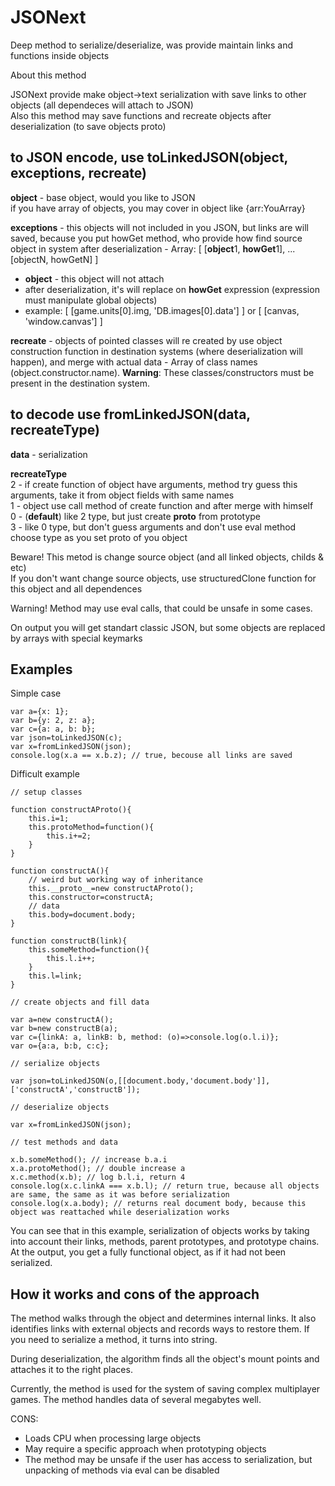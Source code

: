 # JSONext
Deep method to serialize/deserialize, was provide maintain links and functions inside objects


About this method

JSONext provide make object->text serialization with save links to other objects (all dependeces will attach to JSON)\
Also this method may save functions and recreate objects after deserialization (to save objects proto)

## to JSON encode, use toLinkedJSON(object, exceptions, recreate)
	
**object** - base object, would you like to JSON\
if you have array of objects, you may cover in object like {arr:YouArray}
 
**exceptions** - this objects will not included in you JSON, but links are will saved, because you put howGet method, who provide how find source object in system after deserialization - Array: [ [**object**1, **howGet**1], ... [objectN, howGetN] ]

- **object** - this object will not attach
- after deserialization, it's will replace on **howGet** expression (expression must manipulate global objects)
- example: [ [game.units[0].img, 'DB.images[0].data'] ] or  [ [canvas, 'window.canvas'] ]
  
**recreate** - objects of pointed classes will re created by use object construction function in destination systems (where deserialization will happen), and merge with actual data - Array of class names (object.constructor.name). **Warning**: These classes/constructors must be present in the destination system.

## to decode use fromLinkedJSON(data, recreateType)

**data** - serialization

**recreateType**\
2 - if create function of object have arguments, method try guess this arguments, take it from object fields with same names\
1 - object use call method of create function and after merge with himself\
0 - (**default**) like 2 type, but just create __proto__ from prototype\
3 - like 0 type, but don't guess arguments and don't use eval method\
choose type as you set proto of you object

Beware! This metod is change source object (and all linked objects, childs & etc)\
If you don't want change source objects, use structuredClone function for this object and all dependences

Warning! Method may use eval calls, that could be unsafe in some cases.

On output you will get standart classic JSON, but some objects are replaced by arrays with special keymarks

## Examples

Simple case

	var a={x: 1};
	var b={y: 2, z: a};
	var c={a: a, b: b};
	var json=toLinkedJSON(c);
	var x=fromLinkedJSON(json);
	console.log(x.a == x.b.z); // true, becouse all links are saved

Difficult example
	
 	// setup classes
 
	function constructAProto(){
  		this.i=1;
 		this.protoMethod=function(){
   			this.i+=2;
		}
 	}
  
	function constructA(){
		// weird but working way of inheritance
 		this.__proto__=new constructAProto();
 		this.constructor=constructA;
 		// data
   		this.body=document.body;
 	}
  
  	function constructB(link){
  		this.someMethod=function(){
			this.l.i++;
		}
		this.l=link;
   	}

	// create objects and fill data
     
	var a=new constructA();
	var b=new constructB(a);
	var c={linkA: a, linkB: b, method: (o)=>console.log(o.l.i)};
	var o={a:a, b:b, c:c};

 	// serialize objects
  
	var json=toLinkedJSON(o,[[document.body,'document.body']],['constructA','constructB']);

 	// deserialize objects
  
	var x=fromLinkedJSON(json);

 	// test methods and data
  
	x.b.someMethod(); // increase b.a.i
	x.a.protoMethod(); // double increase a
	x.c.method(x.b); // log b.l.i, return 4
	console.log(x.c.linkA === x.b.l); // return true, because all objects are same, the same as it was before serialization
 	console.log(x.a.body); // returns real document body, because this object was reattached while deserialization works

You can see that in this example, serialization of objects works by taking into account their links, methods, parent prototypes, and prototype chains. At the output, you get a fully functional object, as if it had not been serialized.

## How it works and cons of the approach

The method walks through the object and determines internal links.
It also identifies links with external objects and records ways to restore them.
If you need to serialize a method, it turns into string.

During deserialization, the algorithm finds all the object's mount points and attaches it to the right places.

Currently, the method is used for the system of saving complex multiplayer games. The method handles data of several megabytes well.

CONS:
- Loads CPU when processing large objects
- May require a specific approach when prototyping objects
- The method may be unsafe if the user has access to serialization, but unpacking of methods via eval can be disabled
